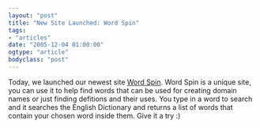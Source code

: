 ```yaml
---
layout: "post"
title: "New Site Launched: Word Spin"
tags: 
- "articles"
date: "2005-12-04 01:00:00"
ogtype: "article"
bodyclass: "post"
---
```


Today, we launched our newest site [Word Spin](http://www.wordspin.info). Word Spin is a unique site, you can use it to help find words that can be used for creating domain names or just finding defitions and their uses. You type in a word to search and it searches the English Dictionary and returns a list of words that contain your chosen word inside them. Give it a try :)